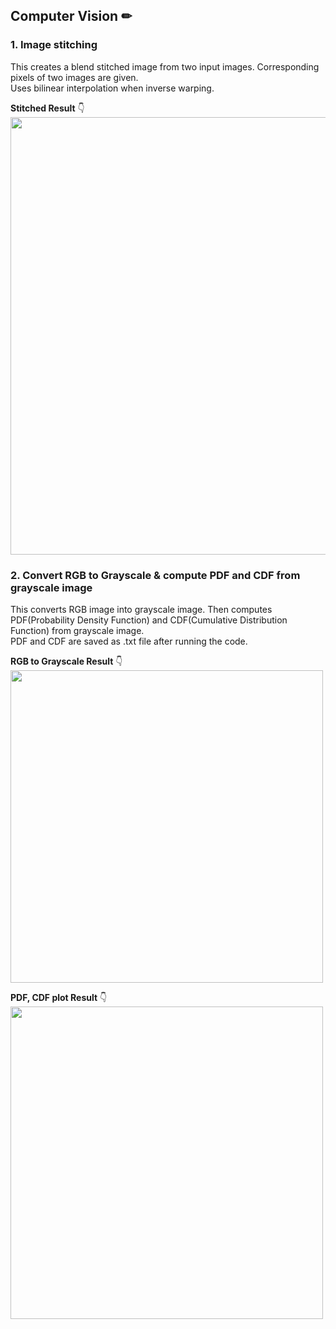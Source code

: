 ## Computer Vision ✏


### 1. Image stitching <br>
This creates a blend stitched image from two input images. Corresponding pixels of two images are given. <br>
Uses bilinear interpolation when inverse warping. <br>

**Stitched Result** 👇 <br>
<img src="https://github.com/EmilyCh0/ComputerVision/blob/master/image/stitching_result.png" alt="" width="700"/>

### 2. Convert RGB to Grayscale & compute PDF and CDF from grayscale image
This converts RGB image into grayscale image. Then computes PDF(Probability Density Function) and CDF(Cumulative Distribution Function) from grayscale image. <br>
PDF and CDF are saved as .txt file after running the code. 

**RGB to Grayscale Result** 👇<br>
<img src="https://github.com/EmilyCh0/ComputerVision/blob/master/result/rgb2gray.png" alt="" width="500"/>

**PDF, CDF plot Result** 👇<br>
<img src="https://github.com/EmilyCh0/ComputerVision/blob/master/result/pdf_cdf_plot.png" alt="" width="500"/>
